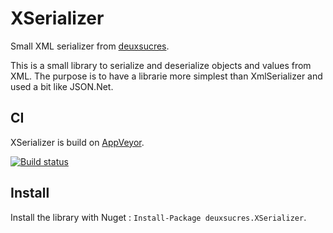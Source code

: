 XSerializer
===========

Small XML serializer from [deuxsucres](http://www.deuxsucres.com).

This is a small library to serialize and deserialize objects and values from XML. 
The purpose is to have a librarie more simplest than XmlSerializer and used a bit 
like JSON.Net.

## CI

XSerializer is build on [AppVeyor](https://ci.appveyor.com/project/deuxsucres/xserializer).

[![Build status](https://ci.appveyor.com/api/projects/status/rbyt9453gxhy9x8h?svg=true)](https://ci.appveyor.com/project/deuxsucres/xserializer)

## Install

Install the library with Nuget : `Install-Package deuxsucres.XSerializer`.

